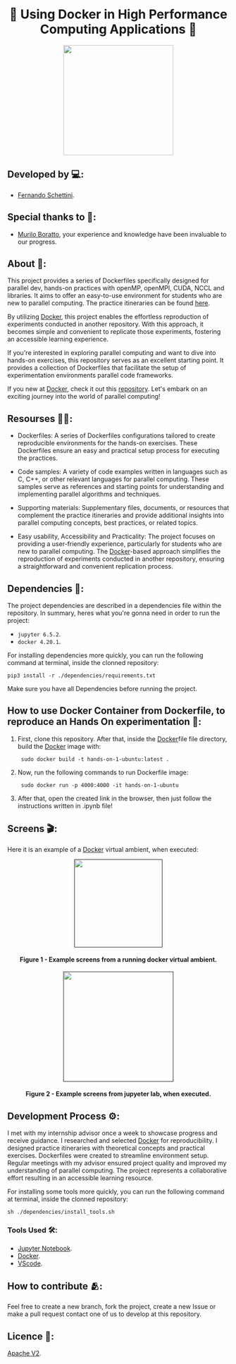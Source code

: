 <h1 align="center">🐋 Using Docker in High Performance Computing Applications 🐋</h1>

<div align="center">
	<a href="link_for_webite">
	<img height = "250em" src = "https://github.com/FernandoSchett/parallel_programming_environment_dockers/assets/80331486/b1d1cff1-a310-423b-b24c-705e1b8a94b7" />
    </a>
</div>

## Developed by 💻:
- [Fernando Schettini](https://github.com/FernandoSchett).

## Special thanks to 🥰:
- [Murilo Boratto](https://github.com/muriloboratto), your experience and knowledge have been invaluable to our progress.

## About 🤔:

This project provides a series of Dockerfiles specifically designed for parallel dev, hands-on practices with openMP, openMPI, CUDA, NCCL and libraries. It aims to offer an easy-to-use environment for students who are new to parallel computing. The practice itineraries can be found [here](https://github.com/muriloboratto/hands-on-supercomputing-with-parallel-computing).

By utilizing [Docker](https://www.docker.com/), this project enables the effortless reproduction of experiments conducted in another repository. With this approach, it becomes simple and convenient to replicate those experiments, fostering an accessible learning experience.

If you're interested in exploring parallel computing and want to dive into hands-on exercises, this repository serves as an excellent starting point. It provides a collection of Dockerfiles that facilitate the setup of experimentation environments parallel code frameworks.

If you new at [Docker](https://www.docker.com/), check it out this [repository](https://github.com/orlandomotapires/docker_kick_start). Let's embark on an exciting journey into the world of parallel computing!

## Resourses 🧑‍🔬:    

- Dockerfiles: A series of Dockerfiles configurations tailored to create reproducible environments for the hands-on exercises. These Dockerfiles ensure an easy and practical setup process for executing the practices.

- Code samples: A variety of code examples written in languages such as C, C++, or other relevant languages for parallel computing. These samples serve as references and starting points for understanding and implementing parallel algorithms and techniques.

- Supporting materials: Supplementary files, documents, or resources that complement the practice itineraries and provide additional insights into parallel computing concepts, best practices, or related topics.

- Easy usability, Accessibility and Practicality: The project focuses on providing a user-friendly experience, particularly for students who are new to parallel computing. The [Docker](https://www.docker.com/)-based approach simplifies the reproduction of experiments conducted in another repository, ensuring a straightforward and convenient replication process.

## Dependencies 🚚:

The project dependencies are described in a dependencies file within the repository. In summary, heres what you're gonna need in order to run the project:

- ```jupyter 6.5.2```.
- ```docker 4.20.1```.

For installing dependencies more quickly, you can run the following command at terminal, inside the clonned repository:

    pip3 install -r ./dependencies/requirements.txt

Make sure you have all Dependencies before running the project.

## How to use Docker Container from Dockerfile, to reproduce an Hands On experimentation 🏃:

1. First, clone this repository. After that, inside the [Docker](https://www.docker.com/)file file directory, build the [Docker](https://www.docker.com/) image with:

        sudo docker build -t hands-on-1-ubuntu:latest .

2. Now, run the following commands to run Dockerfile image:

        sudo docker run -p 4000:4000 -it hands-on-1-ubuntu

3. After that, open the created link in the browser, then just follow the instructions written in .ipynb file!

## Screens 🎬:

Here it is an example of a [Docker](https://www.docker.com/) virtual ambient, when executed:

<div align="center">
	<a href="">
	<img height = "200em" src = "https://github.com/FernandoSchett/parallel_programming_environment_dockers/assets/80331486/43dec4a0-bd88-4b10-bf5a-386c08de1d28" />
    </a>
</div>
<h4 align="center">Figure 1 - Example screens from a running docker virtual ambient.</h4>

<div align="center">
	<a href="">
	<img height = "250em" src = "https://github.com/FernandoSchett/parallel_programming_environment_dockers/assets/80331486/210eb6e6-5de5-4d09-a6d4-4c4a2cf3abad" />
    </a>
</div>
<h4 align="center">Figure 2 - Example screens from jupyeter lab, when executed.</h4>

## Development Process ⚙️:

I met with my internship advisor once a week to showcase progress and receive guidance. I researched and selected [Docker](https://www.docker.com/) for reproducibility. I designed practice itineraries with theoretical concepts and practical exercises. Dockerfiles were created to streamline environment setup. Regular meetings with my advisor ensured project quality and improved my understanding of parallel computing. The project represents a collaborative effort resulting in an accessible learning resource.

For installing some tools more quickly, you can run the following command at terminal, inside the clonned repository:

    sh ./dependencies/install_tools.sh
    
### Tools Used 🛠️: 

- [Jupyter Notebook](https://jupyter.org/). 
- [Docker](https://www.docker.com/).
- [VScode](https://code.visualstudio.com/).

## How to contribute 🫂:

Feel free to create a new branch, fork the project, create a new Issue or make a pull request contact one of us to develop at this repository.

## Licence 📜:

[Apache V2](https://choosealicense.com/licenses/apache-2.0/).

